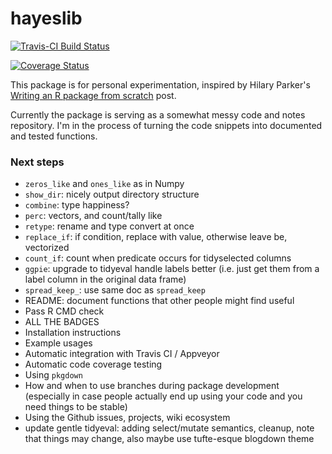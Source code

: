 # hayeslib

[![Travis-CI Build Status](https://travis-ci.org/alexpghayes/hayeslib.svg?branch=master)](https://travis-ci.org/alexpghayes/hayeslib)

[![Coverage Status](https://img.shields.io/codecov/c/github/alexpghayes/hayeslib/master.svg)](https://codecov.io/github/alexpghayes/hayeslib?branch=master)

This package is for personal experimentation, inspired by Hilary Parker's [Writing an R package from scratch](https://hilaryparker.com/2014/04/29/writing-an-r-package-from-scratch/) post.

Currently the package is serving as a somewhat messy code and notes repository. I'm in the process of turning the code snippets into documented and tested functions.

### Next steps

* `zeros_like` and `ones_like` as in Numpy
* `show_dir`: nicely output directory structure
* `combine`: type happiness?
* `perc`: vectors, and count/tally like
* `retype`: rename and type convert at once
* `replace_if`: if condition, replace with value, otherwise leave be, vectorized
* `count_if`: count when predicate occurs for tidyselected columns
* `ggpie`: upgrade to tidyeval handle labels better (i.e. just get them from a label column in the original data frame)
* `spread_keep_`: use same doc as `spread_keep`
* README: document functions that other people might find useful
* Pass R CMD check
* ALL THE BADGES
* Installation instructions
* Example usages
* Automatic integration with Travis CI / Appveyor
* Automatic code coverage testing
* Using `pkgdown`
* How and when to use branches during package development (especially in case people actually end up using your code and you need things to be stable)
* Using the Github issues, projects, wiki ecosystem
* update gentle tidyeval: adding select/mutate semantics, cleanup, note that things may change, also maybe use tufte-esque blogdown theme
